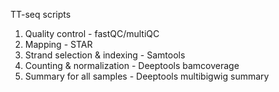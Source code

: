 TT-seq scripts
1. Quality control - fastQC/multiQC
2. Mapping - STAR
3. Strand selection & indexing - Samtools
4. Counting & normalization - Deeptools bamcoverage
5. Summary for all samples - Deeptools multibigwig summary
